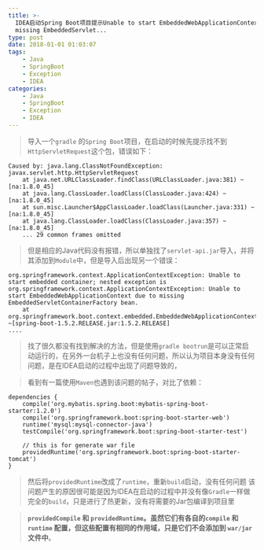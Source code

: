 ```yaml
---
title: >-
  IDEA启动Spring Boot项目提示Unable to start EmbeddedWebApplicationContext due to
  missing EmbeddedServlet...
type: post
date: 2018-01-01 01:03:07
tags:
    - Java
    - SpringBoot
    - Exception 
    - IDEA
categories: 
    - Java
    - SpringBoot
    - Exception
    - IDEA
---
```

> 导入一个`gradle` 的`Spring Boot`项目，在启动的时候先提示找不到`HttpServletRequest`这个包，错误如下：

```
Caused by: java.lang.ClassNotFoundException: javax.servlet.http.HttpServletRequest
    at java.net.URLClassLoader.findClass(URLClassLoader.java:381) ~[na:1.8.0_45]
    at java.lang.ClassLoader.loadClass(ClassLoader.java:424) ~[na:1.8.0_45]
    at sun.misc.Launcher$AppClassLoader.loadClass(Launcher.java:331) ~[na:1.8.0_45]
    at java.lang.ClassLoader.loadClass(ClassLoader.java:357) ~[na:1.8.0_45]
    ... 29 common frames omitted

```

> 但是相应的Java代码没有报错，所以单独找了`servlet-api.jar`导入，并将其添加到`Module`中，但是导入后出现另一个错误：

```
org.springframework.context.ApplicationContextException: Unable to start embedded container; nested exception is org.springframework.context.ApplicationContextException: Unable to start EmbeddedWebApplicationContext due to missing EmbeddedServletContainerFactory bean.
    at org.springframework.boot.context.embedded.EmbeddedWebApplicationContext.onRefresh(EmbeddedWebApplicationContext.java:137) ~[spring-boot-1.5.2.RELEASE.jar:1.5.2.RELEASE]
....
```

> 找了很久都没有找到解决的方法，但是使用`gradle bootrun`是可以正常启动运行的，在另外一台机子上也没有任何问题，所以认为项目本身没有任何问题，是在IDEA启动的过程中出现了问题导致的，



> 看到有一篇使用`Maven`也遇到该问题的帖子，对比了依赖：

```
dependencies {
    compile('org.mybatis.spring.boot:mybatis-spring-boot-starter:1.2.0')
    compile('org.springframework.boot:spring-boot-starter-web')
    runtime('mysql:mysql-connector-java')
    testCompile('org.springframework.boot:spring-boot-starter-test')

    // this is for generate war file
    providedRuntime('org.springframework.boot:spring-boot-starter-tomcat')
}
```

> 然后将`providedRuntime`改成了`runtime`，重新`build`启动，没有任何问题
> 该问题产生的原因很可能是因为IDEA在启动的过程中并没有像`Gradle`一样做完全的`build`，只是进行了热更新，没有将需要的Jar包编译到项目里

> **`providedCompile` 和 `providedRuntime`。虽然它们有各自的`compile` 和 `runtime` 配置，但这些配置有相同的作用域，只是它们不会添加到 `war/jar` 文件中**。